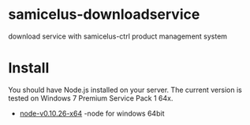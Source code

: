 # samicelus-downloadservice
download service with samicelus-ctrl product management system 

Install
================

You should have Node.js installed on your server.
The current version is tested on Windows 7 Premium Service Pack 1 64x.
* [node-v0.10.26-x64](http://pan.baidu.com/s/1i3JbpIl) -node for windows 64bit
